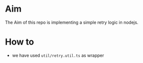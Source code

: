 

# Aim
The Aim of this repo is implementing a simple retry logic in nodejs.


# How to
- we have used `util/retry.util.ts` as wrapper